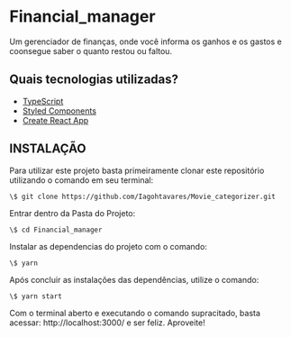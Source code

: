 # Financial_manager

Um gerenciador de finanças, onde você informa os ganhos e os gastos e coonsegue saber o quanto restou ou faltou.


## Quais tecnologias utilizadas?

- [TypeScript](https://www.typescriptlang.org/)
- [Styled Components](https://styled-components.com/)
- [Create React App](https://create-react-app.dev/)


## INSTALAÇÃO

Para utilizar este projeto basta primeiramente clonar este repositório utilizando o comando em seu terminal:
```
\$ git clone https://github.com/Iagohtavares/Movie_categorizer.git
```

Entrar dentro da Pasta do Projeto:
```
\$ cd Financial_manager
```

Instalar as dependencias do projeto com o comando:
```
\$ yarn
```

Após concluir as instalações das dependências, utilize o comando:
```
\$ yarn start
```

Com o terminal aberto e executando o comando supracitado, basta acessar: http://localhost:3000/ e ser feliz. 
Aproveite!
